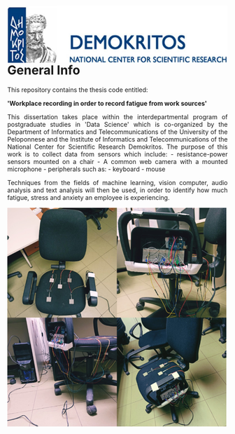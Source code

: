 <img src= "https://github.com/amitsou/Multimodal-User-Monitoring/blob/master/images/ncsrd%20logo.jpg"  align="left" height="130" />

# General Info

This repository contains the thesis code entitled:

**'Workplace recording in order to record fatigue from work sources'**

<div align="justify">
This dissertation takes place within the interdepartmental program of postgraduate studies in 'Data Science' which is co-organized by the Department of Informatics and Telecommunications of the University of the Peloponnese and the Institute of Informatics and Telecommunications of the National Center for Scientific Research Demokritos. The purpose of this work is to collect data from sensors which include: 
- resistance-power sensors mounted on a chair 
- A common web camera with a mounted microphone
- peripherals such as:
  - keyboard
  - mouse
  
Techniques from the fields of machine learning, vision computer, audio analysis and text analysis will then be used, in order to identify how much fatigue, stress and anxiety an employee is experiencing.

<img src= "https://github.com/amitsou/Multimodal-User-Monitoring/blob/master/images/chair.png"  alt="centered image"/>
